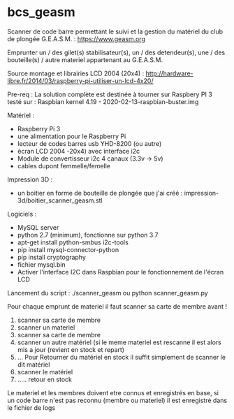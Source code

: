 # bcs_geasm

Scanner de code barre permettant le suivi et la gestion du matériel du club de plongée G.E.A.S.M. : https://www.geasm.org

Emprunter un / des gilet(s) stabilisateur(s), un / des detendeur(s), une / des bouteille(s) / autre materiel appartenant au G.E.A.S.M.

Source montage et librairies LCD 2004 (20x4) : http://hardware-libre.fr/2014/03/raspberry-pi-utiliser-un-lcd-4x20/

Pre-req : La solution complète est destinée à tourner sur Raspbery PI 3
testé sur : Raspbian kernel 4.19 - 2020-02-13-raspbian-buster.img

Matériel :
- Raspberry Pi 3
- une alimentation pour le Raspberry Pi
- lecteur de codes barres usb YHD-8200 (ou autre)
- écran LCD 2004 -20x4) avec interface i2c
- Module de convertisseur i2c 4 canaux (3.3v -> 5v)
- cables dupont femmelle/femelle

Impression 3D : 
- un boitier en forme de bouteille de plongée que j'ai créé : impression-3d/boitier_scanner_geasm.stl

Logiciels :
- MySQL server 
- python 2.7 (minimum), fonctionne sur python 3.7
- apt-get install python-smbus i2c-tools
- pip install mysql-connector-python
- pip install cryptography
- fichier mysql.bin
- Activer l'interface I2C dans Raspbian pour le fonctionnement de l'écran LCD

Lancement du script : ./scanner_geasm ou python scanner_geasm.py

Pour chaque emprunt de materiel il faut scanner sa carte de membre avant !
  1) scanner sa carte de membre
  2) scanner un materiel
  3) scanner sa carte de membre
  4) scanner un autre matériel (si le meme materiel est rescanne il est alors mis 
     a jour (revient en stock et repart)
  5) ...
Pour Retourner du matériel en stock il suffit simplement de scanner le dit matériel
  1) scanner le matériel
  2) ..... retour en stock

Le materiel et les membres doivent etre connus et enregistrés en base, si un code barre n'est pas reconnu (membre ou materiel) il est enregistré dans le fichier de logs
